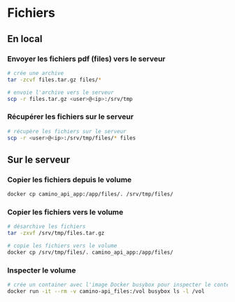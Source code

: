 # Fichiers

## En local

### Envoyer les fichiers pdf (files) vers le serveur

```sh
# crée une archive
tar -zcvf files.tar.gz files/*

# envoie l'archive vers le serveur
scp -r files.tar.gz <user>@<ip>:/srv/tmp
```

### Récupérer les fichiers sur le serveur

```sh
# récupère les fichiers sur le serveur
scp -r <user>@<ip>:/srv/tmp/files/* files
```

## Sur le serveur

### Copier les fichiers depuis le volume

```bash
docker cp camino_api_app:/app/files/. /srv/tmp/files/
```

### Copier les fichiers vers le volume

```bash
# désarchive les fichiers
tar -zxvf /srv/tmp/files.tar.gz

# copie les fichiers vers le volume
docker cp /srv/tmp/files/. camino_api_app:/app/files/
```

### Inspecter le volume

```bash
# crée un container avec l'image Docker busybox pour inspecter le contenu du volume
docker run -it --rm -v camino-api_files:/vol busybox ls -l /vol
```
